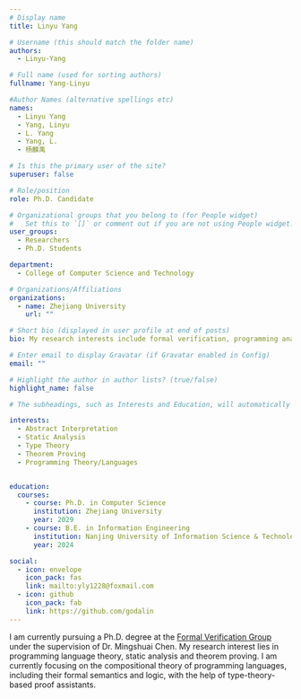 ```yaml
---
# Display name
title: Linyu Yang

# Username (this should match the folder name)
authors:
  - Linyu-Yang

# Full name (used for sorting authors)
fullname: Yang-Linyu

#Author Names (alternative spellings etc)
names:
  - Linyu Yang
  - Yang, Linyu
  - L. Yang
  - Yang, L.
  - 杨麟禹

# Is this the primary user of the site?
superuser: false

# Role/position
role: Ph.D. Candidate

# Organizational groups that you belong to (for People widget)
#   Set this to `[]` or comment out if you are not using People widget.
user_groups:
  - Researchers
  - Ph.D. Students

department:
  - College of Computer Science and Technology

# Organizations/Affiliations
organizations:
  - name: Zhejiang University
    url: ""

# Short bio (displayed in user profile at end of posts)
bio: My research interests include formal verification, programming analysis, and type theory.

# Enter email to display Gravatar (if Gravatar enabled in Config)
email: ""

# Highlight the author in author lists? (true/false)
highlight_name: false

# The subheadings, such as Interests and Education, will automatically translate depending on the language chosen in `config.yaml`. To customize the subheading text, see the Language page in the docs.

interests:
  - Abstract Interpretation
  - Static Analysis
  - Type Theory
  - Theorem Proving
  - Programming Theory/Languages


education:
  courses:
    - course: Ph.D. in Computer Science
      institution: Zhejiang University
      year: 2029
    - course: B.E. in Information Engineering
      institution: Nanjing University of Information Science & Technology
      year: 2024

social:
  - icon: envelope
    icon_pack: fas
    link: mailto:yly1228@foxmail.com
  - icon: github
    icon_pack: fab
    link: https://github.com/godalin
---
```


I am currently pursuing a Ph.D. degree at the [Formal Verification Group](/) under the supervision of Dr. Mingshuai Chen. My research interest lies in programming language theory, static analysis and theorem proving. I am currently focusing on the compositional theory of programming languages, including their formal semantics and logic, with the help of type-theory-based proof assistants.

